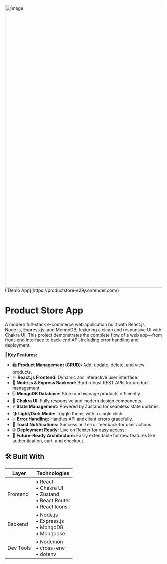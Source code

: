 <img width="1635" height="908" alt="image" src="https://github.com/user-attachments/assets/86d17692-8288-4699-9ed5-15e0edbb05bb" />
![Demo App](https://productstore-e29y.onrender.com/)

<h1>Product Store App</h1>
A modern full-stack e-commerce web application built with React.js, Node.js, Express.js, and MongoDB, featuring a clean and responsive UI with Chakra UI. 
This project demonstrates the complete flow of a web app—from front-end interface to back-end API, including error handling and deployment.

**📌Key Features:**
- 🛍️ **Product Management (CRUD):** Add, update, delete, and view products.
- ⚛️ **React.js Frontend:** Dynamic and interactive user interface.  
- 🐍 **Node.js & Express Backend:** Build robust REST APIs for product management.  
- 🗄️ **MongoDB Database:** Store and manage products efficiently.  
- 🎨 **Chakra UI:** Fully responsive and modern design components.
- ⚡ **State Management:** Powered by Zustand for seamless state updates.
- 🌗 **Light/Dark Mode:** Toggle theme with a single click.
- 🔥 **Error Handling:** Handles API and client errors gracefully.
- 🔔 **Toast Notifications:** Success and error feedback for user actions.
- 🌐 **Deployment Ready:** Live on Render for easy access.  
- 🚀 **Future-Ready Architecture:** Easily extendable for new features like authentication, cart, and checkout.

## 🛠️ Built With
| Layer     | Technologies |
|-----------|-------------|
| Frontend  | • React<br>• Chakra UI<br>• Zustand<br>• React Router<br>• React Icons |
| Backend   | • Node.js<br>• Express.js<br>• MongoDB<br>• Mongoose |
| Dev Tools | • Nodemon<br>• cross-env<br>• dotenv |
